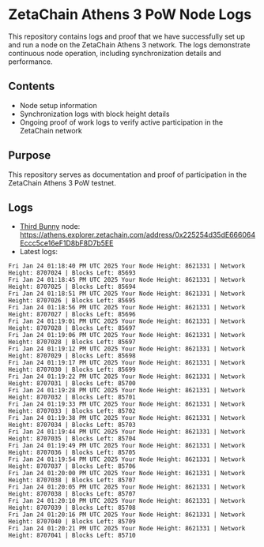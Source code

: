 # ZetaChain Athens 3 PoW Node Logs
This repository contains logs and proof that we have successfully set up and run a node on the ZetaChain Athens 3 network. The logs demonstrate continuous node operation, including synchronization details and performance.

## Contents
- Node setup information
- Synchronization logs with block height details
- Ongoing proof of work logs to verify active participation in the ZetaChain network

## Purpose
This repository serves as documentation and proof of participation in the ZetaChain Athens 3 PoW testnet.

## Logs

- [Third Bunny](https://thirdbunny.xyz/) node: https://athens.explorer.zetachain.com/address/0x225254d35dE666064Eccc5ce16eF1D8bF8D7b5EE
- Latest logs:
```
Fri Jan 24 01:18:40 PM UTC 2025 Your Node Height: 8621331 | Network Height: 8707024 | Blocks Left: 85693
Fri Jan 24 01:18:45 PM UTC 2025 Your Node Height: 8621331 | Network Height: 8707025 | Blocks Left: 85694
Fri Jan 24 01:18:51 PM UTC 2025 Your Node Height: 8621331 | Network Height: 8707026 | Blocks Left: 85695
Fri Jan 24 01:18:56 PM UTC 2025 Your Node Height: 8621331 | Network Height: 8707027 | Blocks Left: 85696
Fri Jan 24 01:19:01 PM UTC 2025 Your Node Height: 8621331 | Network Height: 8707028 | Blocks Left: 85697
Fri Jan 24 01:19:06 PM UTC 2025 Your Node Height: 8621331 | Network Height: 8707028 | Blocks Left: 85697
Fri Jan 24 01:19:12 PM UTC 2025 Your Node Height: 8621331 | Network Height: 8707029 | Blocks Left: 85698
Fri Jan 24 01:19:17 PM UTC 2025 Your Node Height: 8621331 | Network Height: 8707030 | Blocks Left: 85699
Fri Jan 24 01:19:22 PM UTC 2025 Your Node Height: 8621331 | Network Height: 8707031 | Blocks Left: 85700
Fri Jan 24 01:19:28 PM UTC 2025 Your Node Height: 8621331 | Network Height: 8707032 | Blocks Left: 85701
Fri Jan 24 01:19:33 PM UTC 2025 Your Node Height: 8621331 | Network Height: 8707033 | Blocks Left: 85702
Fri Jan 24 01:19:38 PM UTC 2025 Your Node Height: 8621331 | Network Height: 8707034 | Blocks Left: 85703
Fri Jan 24 01:19:44 PM UTC 2025 Your Node Height: 8621331 | Network Height: 8707035 | Blocks Left: 85704
Fri Jan 24 01:19:49 PM UTC 2025 Your Node Height: 8621331 | Network Height: 8707036 | Blocks Left: 85705
Fri Jan 24 01:19:54 PM UTC 2025 Your Node Height: 8621331 | Network Height: 8707037 | Blocks Left: 85706
Fri Jan 24 01:20:00 PM UTC 2025 Your Node Height: 8621331 | Network Height: 8707038 | Blocks Left: 85707
Fri Jan 24 01:20:05 PM UTC 2025 Your Node Height: 8621331 | Network Height: 8707038 | Blocks Left: 85707
Fri Jan 24 01:20:10 PM UTC 2025 Your Node Height: 8621331 | Network Height: 8707039 | Blocks Left: 85708
Fri Jan 24 01:20:16 PM UTC 2025 Your Node Height: 8621331 | Network Height: 8707040 | Blocks Left: 85709
Fri Jan 24 01:20:21 PM UTC 2025 Your Node Height: 8621331 | Network Height: 8707041 | Blocks Left: 85710
```
